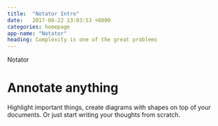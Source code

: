 ```yaml
---
title:  "Notator Intro"
date:   2017-08-22 13:03:53 +0800
categories: homepage
app-name: "Notator"
heading: Complexity is one of the great problems
---
```

<div class="slide-1">
<div class="ae-2" markdown="1">

Notator

</div>
<div class="ae-3" markdown="1">

# Annotate anything

</div>
<div class="ae-4" markdown="1">

Highlight important things, create diagrams with shapes on top of your documents. Or just start writing your thoughts from scratch.

</div>
</div>
